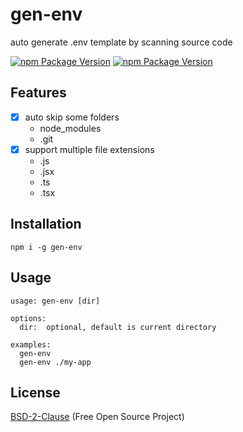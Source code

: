 # gen-env

auto generate .env template by scanning source code

[![npm Package Version](https://img.shields.io/npm/v/gen-env)](https://www.npmjs.com/package/gen-env)
[![npm Package Version](https://img.shields.io/npm/dy/gen-env)](https://www.npmtrends.com/gen-env)


## Features
- [x] auto skip some folders
   - node_modules
   - .git
- [x] support multiple file extensions
   - .js
   - .jsx
   - .ts
   - .tsx

## Installation
```shell
npm i -g gen-env
```

## Usage
```
usage: gen-env [dir]

options:
  dir:  optional, default is current directory

examples:
  gen-env
  gen-env ./my-app
```

## License
[BSD-2-Clause](./LICENSE) (Free Open Source Project)

